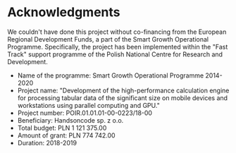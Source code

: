 # Acknowledgments

We couldn't have done this project without co-financing from the
European Regional Development Funds, a part of the Smart Growth
Operational Programme. Specifically, the project has been implemented
within the "Fast Track" support programme of the Polish National
Centre for Research and Development.

* Name of the programme: Smart Growth Operational Programme 2014-2020
* Project name: "Development of the high-performance calculation
engine for processing tabular data of the significant size on mobile
devices and workstations using parallel computing and GPU."
* Project number: POIR.01.01.01-00-0223/18-00
* Beneficiary: Handsoncode sp. z o.o.
* Total budget: PLN 1 121 375.00
* Amount of grant: PLN 774 742.00
* Duration: 2018-2019

<img :src="$withBase('/eu-logos.png')">